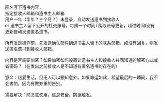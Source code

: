 <?xml version="1.0" encoding="UTF-8" standalone="yes"?>
<!DOCTYPE html PUBLIC "-//W3C//DTD XHTML 1.0 Transitional//EN" "http://www.w3.org/TR/xhtml1/DTD/xhtml1-transitional.dtd">
<html><head><meta http-equiv="Content-Type" content="text/html; charset=UTF-8"/><meta name="exporter-version" content="Evernote Mac 6.11 (454874)"/><meta name="created" content="2020-04-29 01:55:40 +0000"/><meta name="source" content="mobile.android"/><meta name="updated" content="2020-05-10 04:19:51 +0000"/><title>匿名遗书网站</title></head><body><div>匿名写下遗书内容，</div><div>指定接收人邮箱和遗书主人邮箱</div><div>用户一年（半年？三个月？）未登录，自动发送遗书到接收人</div><div>or 遗书主人留下公开的社交账号。每隔一个时间T爬取账号更新，超过时间t没有更新自动发送匿名遗书。</div><div><br/></div><div>所有发送操作前，先发送确认邮件到遗书主人留下的联系邮箱，如没有回复，则发送匿名遗书到接收人邮箱。</div><div><br/></div><div>内容是否需要加密？如果加密如何设置让遗书主人和接收人共同知道的解密方式或者密码？（在发出之前接收人是不知道有匿名遗书的存在的）</div><div><br/></div><div>意义：热爱生活，但无人可以预知意外。如果命运如此，希望最后的一瞬间，我不会害怕，因为有做郑重的告别。</div><div><br/></div><div>需要解决：防恶意使用，信息安全，防误触发。</div></body></html>